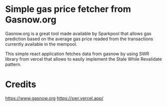 # Simple gas price fetcher from Gasnow.org

Gasnow.org is a great tool made available by Sparkpool that allows gas prediction based on the average gas price readed from the transactions currently available in the mempool.

This simple react application fetches data from gasnow by using SWR library from vercel that allows to easily implement the Stale While Revalidate pattern.

# Credits

https://www.gasnow.org
https://swr.vercel.app/
